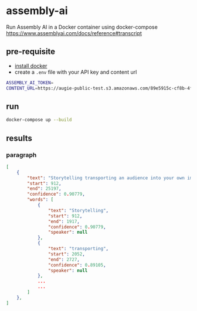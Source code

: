 # assembly-ai
Run Assembly AI in a Docker container using docker-compose
https://www.assemblyai.com/docs/reference#transcript

## pre-requisite

- [install docker](https://www.docker.com/get-started/)
- create a `.env` file with your API key and content url

```bash
ASSEMBLY_AI_TOKEN=
CONTENT_URL=https://augie-public-test.s3.amazonaws.com/89e5915c-cf8b-4f18-9b22-31255e4155cc/e2dc554f-740b-4973-a944-3d53046621a8/434d1c6a-7974-4749-9416-a92a3a3fe597.mp3
```

## run

```sh
docker-compose up --build
```

## results

### paragraph

```json
[
    {
        "text": "Storytelling transporting an audience into your own imagination. For over 60,000 years, humans have been sharing stories with each other. From around the fire to the first cave paintings, to artwork and to interactive TV shows. We've evolved our ability to more richly engage our audiences. It's never been easier to record videos of current events, sports, arts, comedy, anything you can imagine.",
        "start": 912,
        "end": 25197,
        "confidence": 0.90779,
        "words": [
            {
                "text": "Storytelling",
                "start": 912,
                "end": 1917,
                "confidence": 0.90779,
                "speaker": null
            },
            {
                "text": "transporting",
                "start": 2052,
                "end": 2727,
                "confidence": 0.89105,
                "speaker": null
            },
            ...
            ...
        ]
    },
]
```